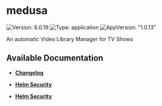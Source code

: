 # medusa

![Version: 6.0.19](https://img.shields.io/badge/Version-6.0.19-informational?style=flat-square) ![Type: application](https://img.shields.io/badge/Type-application-informational?style=flat-square) ![AppVersion: "1.0.13"](https://img.shields.io/badge/AppVersion-"1.0.13"-informational?style=flat-square)

An automatic Video Library Manager for TV Shows

## Available Documentation

- [**Changelog**](CHANGELOG)

- [**Helm Security**](container-security)

- [**Helm Security**](helm-security)

